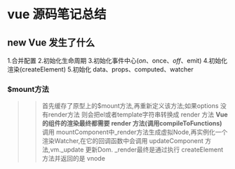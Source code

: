 # vue 源码笔记总结
## new Vue 发生了什么
 1.合并配置 
 2.初始化生命周期
 3.初始化事件中心($on、$once、$off、$emit)
 4.初始化渲染(createElement)
 5.初始化 data、props、computed、watcher
 ### $mount方法 
 >> 首先缓存了原型上的$mount方法,再重新定义该方法;如果options 没有render方法 则会把el或者template字符串转换成 render 方法 **Vue 的组件的渲染最终都需要 render 方法(调用compileToFunctions)** 调用 mountComponent中_render方法生成虚拟Node,再实例化一个渲染Watcher,在它的回调函数中会调用 updateComponent 方法,vm._update 更新Dom. _render最终是通过执行 createElement 方法并返回的是 vnode
